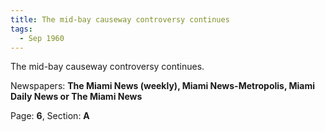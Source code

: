 ```yaml
---  
title: The mid-bay causeway controversy continues  
tags:  
  - Sep 1960  
---  
```

  
The mid-bay causeway controversy continues.  
  
Newspapers: **The Miami News (weekly), Miami News-Metropolis, Miami Daily News or The Miami News**  
  
Page: **6**, Section: **A** 
